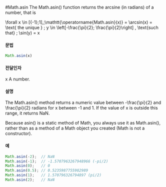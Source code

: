 #Math.asin
The Math.asin() function returns the arcsine (in radians) of a number, that is

\forall x \in [{-1};1],\;\mathtt{\operatorname{Math.asin}(x)} = \arcsin(x) = \text{ the unique } \; y \in \left[-\frac{\pi}{2}; \frac{\pi}{2}\right] \, \text{such that} \; \sin(y) = x



#### 문법

```javascript
Math.asin(x)
```

#### 전달인자
x
A number.




#### 설명
The Math.asin() method returns a numeric value between -\frac{\pi}{2} and \frac{\pi}{2} radians for x between -1 and 1. If the value of x is outside this range, it returns NaN.

Because asin() is a static method of Math, you always use it as Math.asin(), rather than as a method of a Math object you created (Math is not a constructor).



#### 예

```javascript
Math.asin(-2);  // NaN
Math.asin(-1);  // -1.5707963267948966 (-pi/2)
Math.asin(0);   // 0
Math.asin(0.5); // 0.5235987755982989
Math.asin(1);   // 1.570796326794897 (pi/2)
Math.asin(2);   // NaN
```



